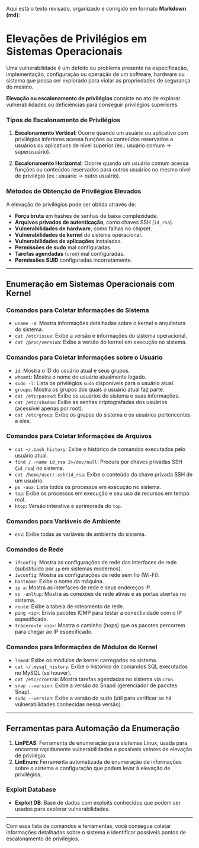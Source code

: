 Aqui está o texto revisado, organizado e corrigido em formato **Markdown (md)**:

# Elevações de Privilégios em Sistemas Operacionais

Uma vulnerabilidade é um defeito ou problema presente na especificação, implementação, configuração ou operação de um software, hardware ou sistema que possa ser explorado para violar as propriedades de segurança do mesmo.

**Elevação ou escalonamento de privilégios** consiste no ato de explorar vulnerabilidades ou deficiências para conseguir privilégios superiores.

### Tipos de Escalonamento de Privilégios

1. **Escalonamento Vertical**: Ocorre quando um usuário ou aplicativo com privilégios inferiores acessa funções ou conteúdos reservados a usuários ou aplicativos de nível superior (ex.: usuário comum → superusuário).
   
2. **Escalonamento Horizontal**: Ocorre quando um usuário comum acessa funções ou conteúdos reservados para outros usuários no mesmo nível de privilégio (ex.: usuário → outro usuário).

### Métodos de Obtenção de Privilégios Elevados

A elevação de privilégios pode ser obtida através de:
- **Força bruta** em hashes de senhas de baixa complexidade.
- **Arquivos privados de autenticação**, como chaves SSH (`id_rsa`).
- **Vulnerabilidades de hardware**, como falhas no chipset.
- **Vulnerabilidades de kernel** do sistema operacional.
- **Vulnerabilidades de aplicações** instaladas.
- **Permissões de sudo** mal configuradas.
- **Tarefas agendadas** (`cron`) mal configuradas.
- **Permissões SUID** configuradas incorretamente.

---

## Enumeração em Sistemas Operacionais com Kernel

### Comandos para Coletar Informações do Sistema

- `uname -a`: Mostra informações detalhadas sobre o kernel e arquitetura do sistema.
- `cat /etc/issue`: Exibe a versão e informações do sistema operacional.
- `cat /proc/version`: Exibe a versão do kernel em execução no sistema.

### Comandos para Coletar Informações sobre o Usuário

- `id`: Mostra o ID do usuário atual e seus grupos.
- `whoami`: Mostra o nome do usuário atualmente logado.
- `sudo -l`: Lista os privilégios `sudo` disponíveis para o usuário atual.
- `groups`: Mostra os grupos dos quais o usuário atual faz parte.
- `cat /etc/passwd`: Exibe os usuários do sistema e suas informações.
- `cat /etc/shadow`: Exibe as senhas criptografadas dos usuários (acessível apenas por root).
- `cat /etc/group`: Exibe os grupos do sistema e os usuários pertencentes a eles.

### Comandos para Coletar Informações de Arquivos

- `cat ~/.bash_history`: Exibe o histórico de comandos executados pelo usuário atual.
- `find / -name id_rsa 2>/dev/null`: Procura por chaves privadas SSH (`id_rsa`) no sistema.
- `cat /home/user/.ssh/id_rsa`: Exibe o conteúdo da chave privada SSH de um usuário.
- `ps -aux`: Lista todos os processos em execução no sistema.
- `top`: Exibe os processos em execução e seu uso de recursos em tempo real.
- `htop`: Versão interativa e aprimorada do `top`.

### Comandos para Variáveis de Ambiente

- `env`: Exibe todas as variáveis de ambiente do sistema.

### Comandos de Rede

- `ifconfig`: Mostra as configurações de rede das interfaces de rede (substituído por `ip` em sistemas modernos).
- `iwconfig`: Mostra as configurações de rede sem fio (Wi-Fi).
- `hostname`: Exibe o nome da máquina.
- `ip a`: Mostra as interfaces de rede e seus endereços IP.
- `ss -anltup`: Mostra as conexões de rede ativas e as portas abertas no sistema.
- `route`: Exibe a tabela de roteamento de rede.
- `ping <ip>`: Envia pacotes ICMP para testar a conectividade com o IP especificado.
- `traceroute <ip>`: Mostra o caminho (hops) que os pacotes percorrem para chegar ao IP especificado.

### Comandos para Informações de Módulos do Kernel

- `lsmod`: Exibe os módulos de kernel carregados no sistema.
- `cat ~/.mysql_history`: Exibe o histórico de comandos SQL executados no MySQL (se houver).
- `cat /etc/crontab`: Mostra tarefas agendadas no sistema via `cron`.
- `snap --version`: Exibe a versão do Snapd (gerenciador de pacotes Snap).
- `sudo --version`: Exibe a versão do sudo (útil para verificar se há vulnerabilidades conhecidas nessa versão).

---

## Ferramentas para Automação da Enumeração

1. **LinPEAS**: Ferramenta de enumeração para sistemas Linux, usada para encontrar rapidamente vulnerabilidades e possíveis vetores de elevação de privilégio.
2. **LinEnum**: Ferramenta automatizada de enumeração de informações sobre o sistema e configuração que podem levar à elevação de privilégios.

### Exploit Database
- **Exploit DB**: Base de dados com exploits conhecidos que podem ser usados para explorar vulnerabilidades.

---

Com essa lista de comandos e ferramentas, você consegue coletar informações detalhadas sobre o sistema e identificar possíveis pontos de escalonamento de privilégios.
